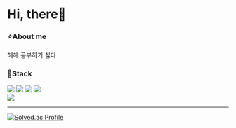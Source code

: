 # Hi, there:wave:
### :star:About me
헤헤 공부하기 싫다

### :hammer:Stack
<div>
<img src="https://img.shields.io/badge/Python-3776AB.svg?&style=for-the-badge&logo=Python&logoColor=white"/>
<img src="https://img.shields.io/badge/Java-007396.svg?&style=for-the-badge&logo=Java&logoColor=white"/>
<img src="https://img.shields.io/badge/C++-00599C?style=for-the-badge&logo=C%2B%2B&logoColor=white"/>
<img src="https://img.shields.io/badge/C-A8B9CC?style=for-the-badge&logo=C&logoColor=white"/>
<br>
<img src="https://img.shields.io/badge/Amazon%20AWS-232F3E.svg?&style=for-the-badge&logo=Amazon%20AWS&logoColor=white"/>
</div>

***

[![Solved.ac Profile](http://mazassumnida.wtf/api/v2/generate_badge?boj=yujin071610)](https://solved.ac/yujin071610/)
